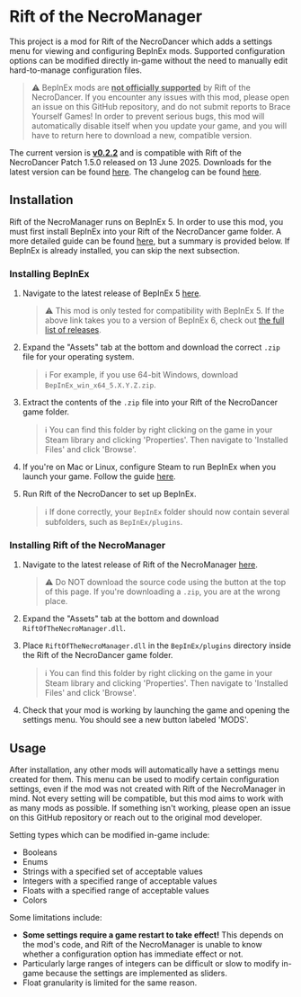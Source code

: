 # Rift of the NecroManager
This project is a mod for Rift of the NecroDancer which adds a settings menu for viewing and configuring BepInEx mods. Supported configuration options can be modified directly in-game without the need to manually edit hard-to-manage configuration files.

> ⚠️ BepInEx mods are <ins>**not officially supported**</ins> by Rift of the NecroDancer. If you encounter any issues with this mod, please open an issue on this GitHub repository, and do not submit reports to Brace Yourself Games! In order to prevent serious bugs, this mod will automatically disable itself when you update your game, and you will have to return here to download a new, compatible version.

The current version is <ins>**v0.2.2**</ins> and is compatible with Rift of the NecroDancer Patch 1.5.0 released on 13 June 2025. Downloads for the latest version can be found [here](https://github.com/96-LB/RiftOfTheNecroManager/releases/latest). The changelog can be found [here](Changelog.md).

## Installation

Rift of the NecroManager runs on BepInEx 5. In order to use this mod, you must first install BepInEx into your Rift of the NecroDancer game folder. A more detailed guide can be found [here](https://docs.bepinex.dev/articles/user_guide/installation/index.html), but a summary is provided below. If BepInEx is already installed, you can skip the next subsection.

### Installing BepInEx
1. Navigate to the latest release of BepInEx 5 [here](https://github.com/BepInEx/BepInEx/releases).

    > ⚠️ This mod is only tested for compatibility with BepInEx 5. If the above link takes you to a version of BepInEx 6, check out [the full list of releases](https://github.com/BepInEx/BepInEx/releases).

2. Expand the "Assets" tab at the bottom and download the correct `.zip` file for your operating system.

    > ℹ️ For example, if you use 64-bit Windows, download `BepInEx_win_x64_5.X.Y.Z.zip`.

4. Extract the contents of the `.zip` file into your Rift of the NecroDancer game folder.

    > ℹ️ You can find this folder by right clicking on the game in your Steam library and clicking 'Properties'. Then navigate to 'Installed Files' and click 'Browse'.

6. If you're on Mac or Linux, configure Steam to run BepInEx when you launch your game. Follow the guide [here](https://docs.bepinex.dev/articles/advanced/steam_interop.html).

7. Run Rift of the NecroDancer to set up BepInEx.

    > ℹ️ If done correctly, your `BepInEx` folder should now contain several subfolders, such as `BepInEx/plugins`.

### Installing Rift of the NecroManager
1. Navigate to the latest release of Rift of the NecroManager [here](https://github.com/96-LB/RiftOfTheNecroManager/releases/latest).

   > ⚠️ Do NOT download the source code using the button at the top of this page. If you're downloading a `.zip`, you are at the wrong place.

2. Expand the "Assets" tab at the bottom and download `RiftOfTheNecroManager.dll`.

3. Place `RiftOfTheNecroManager.dll` in the `BepInEx/plugins` directory inside the Rift of the NecroDancer game folder.

   > ℹ️ You can find this folder by right clicking on the game in your Steam library and clicking 'Properties'. Then navigate to 'Installed Files' and click 'Browse'.

4. Check that your mod is working by launching the game and opening the settings menu. You should see a new button labeled 'MODS'.

## Usage

After installation, any other mods will automatically have a settings menu created for them. This menu can be used to modify certain configuration settings, even if the mod was not created with Rift of the NecroManager in mind. Not every setting will be compatible, but this mod aims to work with as many mods as possible. If something isn't working, please open an issue on this GitHub repository or reach out to the original mod developer.

Setting types which can be modified in-game include:
- Booleans
- Enums
- Strings with a specified set of acceptable values
- Integers with a specified range of acceptable values
- Floats with a specified range of acceptable values
- Colors

Some limitations include:
- **Some settings require a game restart to take effect!** This depends on the mod's code, and Rift of the NecroManager is unable to know whether a configuration option has immediate effect or not.
- Particularly large ranges of integers can be difficult or slow to modify in-game because the settings are implemented as sliders.
- Float granularity is limited for the same reason.
